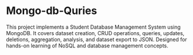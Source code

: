 # Mongo-db-Quries
This project implements a Student Database Management System using MongoDB. It covers dataset creation, CRUD operations, queries, updates, deletions, aggregation, analysis, and dataset export to JSON. Designed for hands-on learning of NoSQL and database management concepts.

